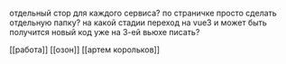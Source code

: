 
отдельный стор для каждого сервиса?
по страничке просто сделать отдельную папку? 
на какой стадии переход на vue3 и может быть получится новый код уже на 3-ей вьюхе писать?

[[работа]] [[озон]] [[артем корольков]] 
